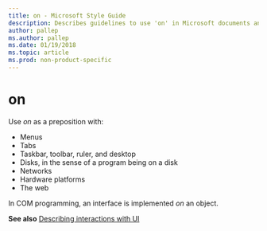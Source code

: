 ```yaml
---
title: on - Microsoft Style Guide
description: Describes guidelines to use 'on' in Microsoft documents and provides examples. See 'Describing interactions with UI' for more information.
author: pallep
ms.author: pallep
ms.date: 01/19/2018
ms.topic: article
ms.prod: non-product-specific
---
```


# on

Use *on* as a preposition with:

  - Menus
  - Tabs
  - Taskbar, toolbar, ruler, and desktop
  - Disks, in the sense of a program being on a disk
  - Networks
  - Hardware platforms
  - The web

In COM programming, an interface is implemented *on* an object.

**See also** [Describing interactions with UI](~/procedures-instructions/describing-interactions-with-ui.md)
